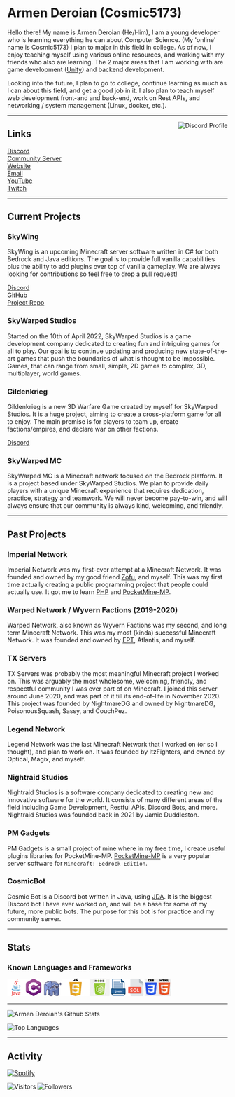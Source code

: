 # Armen Deroian (Cosmic5173)
Hello there! My name is Armen Deroian (He/Him), I am a young developer who is learning everything he can about Computer Science. (My 'online' name is Cosmic5173) I plan to major in this field in college. As of now, I enjoy teaching myself using various online resources, and working with my friends who also are learning. The 2 major areas that I am working with are game development ([Unity](https://unity.com/)) and backend development.

Looking into the future, I plan to go to college, continue learning as much as I can about this field, and get a good job in it. I also plan to teach myself web development front-and and back-end, work on Rest APIs, and networking / system management (Linux, docker, etc.).

***

<a href="https://discord.com/users/870867340579995678"> 
    <img align=right alt="Discord Profile" src="https://lanyard.cnrad.dev/api/870867340579995678?idleMessage=Probably%20away%20doing%20something%20important.&hideDiscrim=true&hideTimestamp=true">
</a>

## Links

[Discord](https://discord.com/users/870867340579995678) \
[Community Server](https://discord.cosmic5173.com) \
[Website](https://www.cosmic5173.com) \
[Email](mailto:contact@cosmic5173.com) \
[YouTube](https://www.youtube.com/channel/UCo0_SuIilrU9yCkxXfvyx2A) \
[Twitch](https://www.twitch.tv/cosmic5173)

***
 
## Current Projects

### SkyWing
SkyWing is an upcoming Minecraft server software written in C# for both Bedrock and Java editions. The goal is to provide full vanilla capabilities plus the ability to add plugins over top of vanilla gameplay. We are always looking for contributions so feel free to drop a pull request!

[Discord](https://discord.gg/4hs3QnMq) \
[GitHub](https://github.com/sw-mc) \
[Project Repo](https://github.com/sw-mc/SkyWing)

### SkyWarped Studios
Started on the 10th of April 2022, SkyWarped Studios is a game development company dedicated to creating fun and intriguing games for all to play. Our goal is to continue updating and producing new state-of-the-art games that push the boundaries of what is thought to be impossible. Games, that can range from small, simple, 2D games to complex, 3D, multiplayer, world games.

### Gildenkrieg
Gildenkrieg is a new 3D Warfare Game created by myself for SkyWarped Studios. It is a huge project, aiming to create a cross-platform game for all to enjoy. The main premise is for players to team up, create factions/empires, and declare war on other factions.

[Discord](https://discord.gildenkrieg.xyz)

### SkyWarped MC
SkyWarped MC is a Minecraft network focused on the Bedrock platform. It is a project based under SkyWarped Studios. We plan to provide daily players with a unique Minecraft experience that requires dedication, practice, strategy and teamwork. We will never become pay-to-win, and will always ensure that our community is always kind, welcoming, and friendly.
 
***
 
## Past Projects
 
### Imperial Network
Imperial Network was my first-ever attempt at a Minecraft Network. It was founded and owned by my good friend [Zofu](https://www.youtube.com/channel/UCv1qaKC1bYd3A3O9r4KIB_g), and myself. This was my first time actually creating a public programming project that people could actually use. It got me to learn [PHP](https://php.net) and [PocketMine-MP](https://pmmp.io).
 
### Warped Network / Wyvern Factions (2019-2020)
Warped Network, also known as Wyvern Factions was my second, and long term Minecraft Network. This was my most (kinda) successful Minecraft Network. It was founded and owned by [EPT](https://github.com/EPT8TPE), Atlantis, and myself.
 
### TX Servers
TX Servers was probably the most meaningful Minecraft project I worked on. This was arguably the most wholesome, welcoming, friendly, and respectful community I was ever part of on Minecraft. I joined this server around June 2020, and was part of it till its end-of-life in November 2020. This project was founded by NightmareDG and owned by NightmareDG, PoisonousSquash, Sassy, and CouchPez.
 
### Legend Network
Legend Network was the last Minecraft Network that I worked on (or so I thought), and plan to work on. It was founded by ItzFighters, and owned by Optical, Magix, and myself.

### Nightraid Studios
Nightraid Studios is a software company dedicated to creating new and innovative software for the world. It consists of many different areas of the field including Game Development, Restful APIs, Discord Bots, and more. Nightraid Studios was founded back in 2021 by Jamie Duddleston.

### PM Gadgets
PM Gadgets is a small project of mine where in my free time, I create useful plugins libraries for PocketMine-MP. [PocketMine-MP](https://pmmp.io) is a very popular server software for ``Minecraft: Bedrock Edition``.

### CosmicBot
Cosmic Bot is a Discord bot written in Java, using [JDA](https://github.com/DV8FromTheWorld/JDA). It is the biggest Discord bot I have ever worked on, and will be a base for some of my future, more public bots. The purpose for this bot is for practice and my community server.
 
***
 
## Stats
### Known Languages and Frameworks
<img src="assets/java-logo.png" alt="Java Logo" height=40 width=40><img src="assets/cs-logo.png" alt="C# Logo" height=40 width=40>
<img src="assets/php-logo.png" alt="PHP Logo" height=35 width=40><img src="assets/js-logo.png" alt="JS Logo" height=40><img src="assets/njs-logo.png" alt="JS Logo" height=40><img src="assets/json-logo.png" alt="JSON Logo" height=40><img src="assets/sql-logo.png" alt="SQL Logo" height=40><img src="assets/css-html-logo.png" alt="JS Logo" height=40>
 
***
![Armen Deroian's Github Stats](https://github-readme-stats.vercel.app/api?username=Cosmic5173&include_all_commits=true&count_private=true&show_icons=true&theme=radical)
 
![Top Languages](https://github-readme-stats.vercel.app/api/top-langs/?username=Cosmic5173&layout=compact&theme=radical)


***

## Activity

[![Spotify](https://novatorem-cosmic5173.vercel.app/api/spotify)](https://open.spotify.com/user/jis1289wp9pkyi3dzfog569o9)

![Visitors](https://visitor-badge.laobi.icu/badge?page_id=Cosmic5173.Cosmic5173)
![Followers](https://img.shields.io/github/followers/Cosmic5173?label=Followers&style=social)
